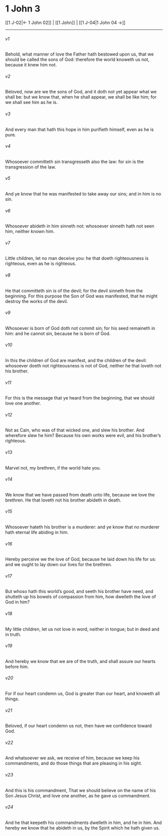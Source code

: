 # 1 John 3

[[1 J-02|← 1 John 02]] | [[1 John]] | [[1 J-04|1 John 04 →]]
***

###### v1
Behold, what manner of love the Father hath bestowed upon us, that we should be called the sons of God: therefore the world knoweth us not, because it knew him not.
###### v2
Beloved, now are we the sons of God, and it doth not yet appear what we shall be: but we know that, when he shall appear, we shall be like him; for we shall see him as he is.
###### v3
And every man that hath this hope in him purifieth himself, even as he is pure.
###### v4
Whosoever committeth sin transgresseth also the law: for sin is the transgression of the law.
###### v5
And ye know that he was manifested to take away our sins; and in him is no sin.
###### v6
Whosoever abideth in him sinneth not: whosoever sinneth hath not seen him, neither known him.
###### v7
Little children, let no man deceive you: he that doeth righteousness is righteous, even as he is righteous.
###### v8
He that committeth sin is of the devil; for the devil sinneth from the beginning. For this purpose the Son of God was manifested, that he might destroy the works of the devil.
###### v9
Whosoever is born of God doth not commit sin; for his seed remaineth in him: and he cannot sin, because he is born of God.
###### v10
In this the children of God are manifest, and the children of the devil: whosoever doeth not righteousness is not of God, neither he that loveth not his brother.
###### v11
For this is the message that ye heard from the beginning, that we should love one another.
###### v12
Not as Cain, who was of that wicked one, and slew his brother. And wherefore slew he him? Because his own works were evil, and his brother’s righteous.
###### v13
Marvel not, my brethren, if the world hate you.
###### v14
We know that we have passed from death unto life, because we love the brethren. He that loveth not his brother abideth in death.
###### v15
Whosoever hateth his brother is a murderer: and ye know that no murderer hath eternal life abiding in him.
###### v16
Hereby perceive we the love of God, because he laid down his life for us: and we ought to lay down our lives for the brethren.
###### v17
But whoso hath this world’s good, and seeth his brother have need, and shutteth up his bowels of compassion from him, how dwelleth the love of God in him?
###### v18
My little children, let us not love in word, neither in tongue; but in deed and in truth.
###### v19
And hereby we know that we are of the truth, and shall assure our hearts before him.
###### v20
For if our heart condemn us, God is greater than our heart, and knoweth all things.
###### v21
Beloved, if our heart condemn us not, then have we confidence toward God.
###### v22
And whatsoever we ask, we receive of him, because we keep his commandments, and do those things that are pleasing in his sight.
###### v23
And this is his commandment, That we should believe on the name of his Son Jesus Christ, and love one another, as he gave us commandment.
###### v24
And he that keepeth his commandments dwelleth in him, and he in him. And hereby we know that he abideth in us, by the Spirit which he hath given us. 
